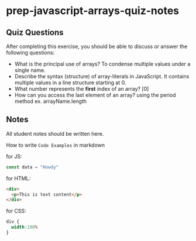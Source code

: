 # prep-javascript-arrays-quiz-notes



## Quiz Questions

After completing this exercise, you should be able to discuss or answer the following questions:

- What is the principal use of arrays?
To condense multiple values under a single name.
- Describe the syntax (structure) of array-literals in JavaScript.
It contains multiple values in a line structure starting at 0.
- What number represents the **first** index of an array?
[0]
- How can you access the last element of an array?
using the period method ex. arrayName.length
## Notes

All student notes should be written here.


How to write `Code Examples` in markdown

for JS:
```javascript
const data = "Howdy"
```

for HTML:
```html
<div>
  <p>This is text content</p>
</div>
```

for CSS:
```css
div {
  width:100%
}
```
